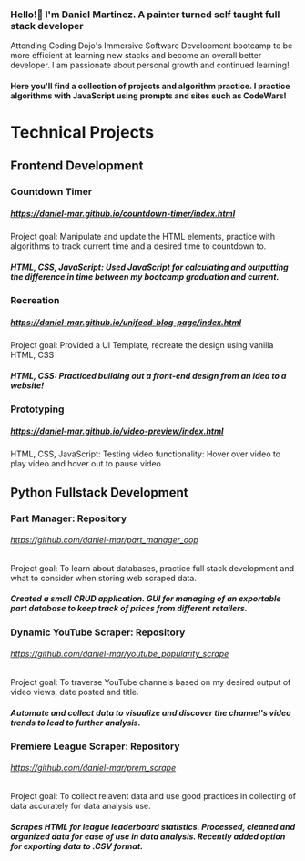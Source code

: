 ### Hello!👋 I'm Daniel Martinez. A painter turned self taught full stack developer
Attending Coding Dojo's Immersive Software Development bootcamp to be more efficient at learning new stacks and become an overall better developer. I am passionate about personal growth and continued learning!

#### Here you'll find a collection of projects and algorithm practice. I practice algorithms with JavaScript using prompts and sites such as CodeWars!

# Technical Projects
## Frontend Development

### Countdown Timer
##### https://daniel-mar.github.io/countdown-timer/index.html
Project goal: Manipulate and update the HTML elements, practice with algorithms to track current time and a desired time to countdown to. 
##### HTML, CSS, JavaScript: Used JavaScript for calculating and outputting the difference in time between my bootcamp graduation and current.

### Recreation
##### https://daniel-mar.github.io/unifeed-blog-page/index.html
Project goal: Provided a UI Template, recreate the design using vanilla HTML, CSS
##### HTML, CSS: Practiced building out a front-end design from an idea to a website! 

### Prototyping  
##### https://daniel-mar.github.io/video-preview/index.html
HTML, CSS, JavaScript: Testing video functionality: Hover over video to play video and hover out to pause video

## Python Fullstack Development
### Part Manager: Repository
###### https://github.com/daniel-mar/part_manager_oop
Project goal: To learn about databases, practice full stack development and what to consider when storing web scraped data.
##### Created a small CRUD application. GUI for managing of an exportable part database to keep track of prices from different retailers. 

### Dynamic YouTube Scraper: Repository
###### https://github.com/daniel-mar/youtube_popularity_scrape
Project goal: To traverse YouTube channels based on my desired output of video views, date posted and title.
##### Automate and collect data to visualize and discover the channel's video trends to lead to further analysis.

### Premiere League Scraper: Repository
###### https://github.com/daniel-mar/prem_scrape
Project goal: To collect relavent data and use good practices in collecting of data accurately for data analysis use. 
##### Scrapes HTML for league leaderboard statistics. Processed, cleaned and organized data for ease of use in data analysis. Recently added option for exporting data to .CSV format.

<!--
**daniel-mar/daniel-mar** is a ✨ _special_ ✨ repository because its `README.md` (this file) appears on your GitHub profile.

Here are some ideas to get you started:

- 🔭 I’m currently working on ...
- 🌱 I’m currently learning ...
- 👯 I’m looking to collaborate on ...
- 🤔 I’m looking for help with ...
- 💬 Ask me about ...
- 📫 How to reach me: ...
- 😄 Pronouns: ...
- ⚡ Fun fact: ...
-->

